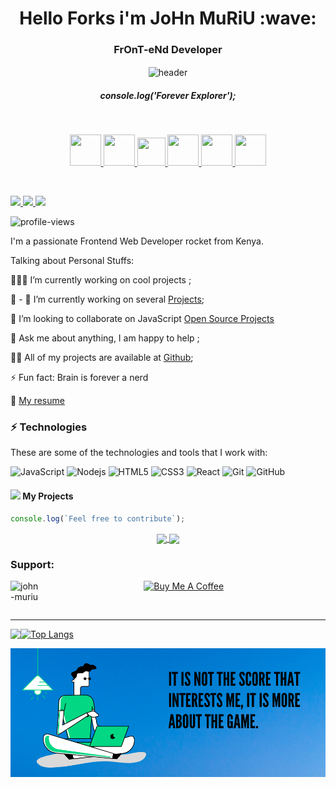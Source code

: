 <h1 align="center"> Hello Forks  i'm JoHn MuRiU :wave:</h1> 
 <h3 align="center">FrOnT-eNd Developer</h3>
<p align="center">
<!--<img align="center" width="5%" src="https://dev-to-uploads.s3.amazonaws.com/i/6mlc1xjw8c5i762zgq0i.gif" alt="header"/> -->
  <img align="center" width="25%" src="exploring.gif" alt="header"/> 
  <br>
  <h5 align="center">console.log('Forever Explorer');</h5>
</p>
<br>
<p align="center">
  <a title="Portfolio" href="https://johnmuriu.netlify.app/">
    <img src="https://iamskb258154309.files.wordpress.com/2020/07/cropped-circle-cropped.png" width="50" height="50" />
  </a>
  
  <a title="DEV.to" href="https://dev.to/legacystoc">
    <img src="https://cdn3.iconfinder.com/data/icons/logos-and-brands-adobe/512/84_Dev-512.png" width="50" height="50" />
  </a>
  
  <a title="Medium" href="https://medium.com/@johnmuriu">
    <img src="https://cdn.mos.cms.futurecdn.net/uazw6gFQuEC29mxMM55Tpb-1200-80.jpg" width="45" height="45"  />
  </a>
 
  <a title="LinkedIn" href="https://www.linkedin.com/in/john-muriu/">
    <img src="https://cdn4.iconfinder.com/data/icons/social-media-and-logos-11/32/Logo_LinkedIn-512.png" width="50" height="50" />
  </a>
  
 <!-- <a title="Email" href="mailto:johnmuriw@gmail.com">
    <img src="https://cdn4.iconfinder.com/data/icons/social-media-and-logos-11/32/Logo_Gmail_envelope_letter_email-512.png" width="50" height="50" />
  </a> -->
  
  <a title="Stackoverflow" href="https://stackoverflow.com/users/13070338/muriu">
    <img src="https://cdn0.iconfinder.com/data/icons/social-media-and-logos-11/32/logo_stackoverflow_Stack_overflow-512.png" width="50" height="50" />
  </a>
  
  <a title="Twitter" href="https://twitter.com/j_muriu">
    <img src="https://cdn4.iconfinder.com/data/icons/social-media-and-logos-11/32/Logo_Twitter_bird-512.png" width="50" height="50" />
  </a>
</p>

<br>
<p align="left">
  <a href="https://github.com/john-muriu" target="_blank">
    <img src="https://img.shields.io/github/followers/john-muriu?label=Follow%20Me&style=social"/>
  </a>


  <a href="https://twitter.com/j_muriu" target="_blank">
    <img src="https://img.shields.io/twitter/follow/j_muriu?style=social"/>
  </a>

  <a href="https://www.linkedin.com/in/john-muriu/" target="_blank">
    <img src="https://img.shields.io/badge/-Linkedin-blue?style=flat-square&logo=Linkedin&logoColor=white&link=www.linkedin.com/in/john-muriu"/>
  </a>
</p>


<p align="left"> <img src="https://gpvc.arturio.dev/john-muriu" alt="profile-views"> </p>


I'm a passionate  Frontend Web Developer rocket from Kenya.


Talking about Personal Stuffs:

👨🏽‍💻 I’m currently working on cool projects ;

:seedling: - 🔭 I’m currently working on several [Projects](https://github.com/john-muriu/);

:seedling:  I’m looking to collaborate on JavaScript [Open Source Projects](https://johnmuriu.netlify.app/)

:speech_balloon: Ask me about anything, I am happy to help ;

👨‍💻 All of my projects are available at [Github](https://github.com/john-muriu/);

⚡ Fun fact: Brain is forever a nerd

 
 
:memo:  [My resume](https://drive.google.com/file/d/1ESXF3ulffejwbGB-Wj6u1z1Q0N5lSH_b/view)

### ⚡ Technologies

These are some of the technologies and tools that I work with:

![JavaScript](https://img.shields.io/badge/-JavaScript-black?style=flat-square&logo=javascript)
![Nodejs](https://img.shields.io/badge/-Nodejs-339933?style=flat-square&logo=Node.js&logoColor=white)
![HTML5](https://img.shields.io/badge/-HTML5-E34F26?style=flat-square&logo=html5&logoColor=white)
![CSS3](https://img.shields.io/badge/-CSS3-1572B6?style=flat-square&logo=css3)
![React](https://img.shields.io/badge/-React.js-black?style=flat-square&logo=react&logoColor=Crayola)
![Git](https://img.shields.io/badge/-Git-black?style=flat-square&logo=git)
![GitHub](https://img.shields.io/badge/-GitHub-181717?style=flat-square&logo=github)


#### <img src="https://media.giphy.com/media/WUlplcMpOCEmTGBtBW/giphy.gif" width="30"> My Projects  
```javascript
console.log(`Feel free to contribute`);
```

<span>
<p align="center">
  <a href="https://github.com/John-Muriu/bouncing-Balls">
    <img align="center" src="https://github-readme-stats.vercel.app/api/pin/?username=john-muriu&repo=bouncing-Balls&theme=algolia" />
  </a>

  <a href="https://github.com/John-Muriu/facebook-clone">
    <img align="center" src="https://github-readme-stats.vercel.app/api/pin/?username=john-muriu&repo=facebook-clone&theme=algolia" />
  </a>
</p>
</span>


<h3 align="left">Support:</h3>

<p>
<a href="https://www.buymeacoffee.com/johnmuriu"> 
<img align="left" src="https://cdn.buymeacoffee.com/buttons/v2/default-yellow.png" height="5%" width="10%" alt="john-muriu" />
</a>
</p>
<p align="center">
<a href="https://www.buymeacoffee.com/johnmuriu" target="_blank"><img src="https://img.buymeacoffee.com/button-api/?text=Buy me a book&emoji=📖&slug=dexplorer&button_colour=ff7e38&font_colour=000000&font_family=Cookie&outline_colour=000000&coffee_colour=FFDD00" alt="Buy Me A Coffee" height="15%" width="25%" ></a>
</p>

<br>
<hr/>
 
<p align="left">
<a href="https://github.com/john-muriu">
  <img align="left" src="https://github-readme-stats.vercel.app/api?username=john-muriu&show_icons=true&theme=algolia" />
</a>
</p>


[![Top Langs](https://github-readme-stats.vercel.app/api/top-langs/?username=john-muriu&langs_count=8)](https://github.com/john-muriu/github-readme-stats)

<p align="center">
  <img src="Banner.png" alt="Banner"/>
</p>



